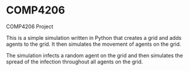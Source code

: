 # COMP4206
COMP4206 Project

This is a simple simulation written in Python that creates a grid and adds agents to the grid. It then simulates the movement of agents on the grid.

The simulation infects a random agent on the grid and then simulates the spread of the infection throughout all agents on the grid. 
